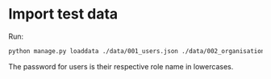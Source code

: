 # Import test data

Run:

```bash
python manage.py loaddata ./data/001_users.json ./data/002_organisations.json ./data/003_memberships.json ./data/004_projects.json ./data/005_project_organisations.json ./data/006_surveys.json ./data/007_survey_responses.json
```

The password for users is their respective role name in lowercases.
